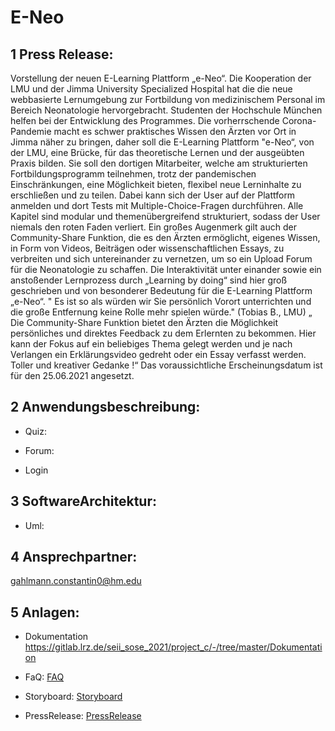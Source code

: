 # E-Neo

## 1 Press Release:

Vorstellung der neuen E-Learning Plattform „e-Neo“.
Die Kooperation der LMU und der Jimma University Specialized Hospital
hat die die neue webbasierte Lernumgebung zur Fortbildung von
medizinischem Personal im Bereich Neonatologie hervorgebracht.
Studenten der Hochschule München helfen bei der Entwicklung des
Programmes.
Die vorherrschende Corona-Pandemie macht es schwer praktisches Wissen
den Ärzten vor Ort in Jimma näher zu bringen, daher soll die E-Learning
Plattform "e-Neo“, von der LMU, eine Brücke, für das theoretische Lernen
und der ausgeübten Praxis bilden.
Sie soll den dortigen Mitarbeiter, welche am strukturierten
Fortbildungsprogramm teilnehmen, trotz der pandemischen
Einschränkungen, eine Möglichkeit bieten, flexibel neue Lerninhalte zu
erschließen und zu teilen. Dabei kann sich der User auf der Plattform
anmelden und dort Tests mit Multiple-Choice-Fragen durchführen. Alle
Kapitel sind modular und themenübergreifend strukturiert, sodass der User
niemals den roten Faden verliert.
Ein großes Augenmerk gilt auch der Community-Share Funktion, die es den
Ärzten ermöglicht, eigenes Wissen, in Form von Videos, Beiträgen oder
wissenschaftlichen Essays, zu verbreiten und sich untereinander zu
vernetzen, um so ein Upload Forum für die Neonatologie zu schaffen.
Die Interaktivität unter einander sowie ein anstoßender Lernprozess durch
„Learning by doing“ sind hier groß geschrieben und von besonderer
Bedeutung für die E-Learning Plattform „e-Neo“.
" Es ist so als würden wir Sie persönlich Vorort unterrichten und die große
Entfernung keine Rolle mehr spielen würde." (Tobias B., LMU)
„ Die Community-Share Funktion bietet den Ärzten die Möglichkeit
persönliches und direktes Feedback zu dem Erlernten zu bekommen.
Hier kann der Fokus auf ein beliebiges Thema gelegt werden und je nach
Verlangen ein Erklärungsvideo gedreht oder ein Essay verfasst werden.
Toller und kreativer Gedanke !“
Das voraussichtliche Erscheinungsdatum ist für den 25.06.2021 angesetzt.

## 2 Anwendungsbeschreibung:

- Quiz:

- Forum:

- Login

## 3 SoftwareArchitektur:

- Uml:

## 4 Ansprechpartner:

gahlmann.constantin0@hm.edu


## 5 Anlagen:

- Dokumentation https://gitlab.lrz.de/seii_sose_2021/project_c/-/tree/master/Dokumentation


- FaQ:
[FAQ](https://gitlab.lrz.de/seii_sose_2021/project_c/-/blob/master/Dokumentation/LMU_TEAM_C_FAQ.pdf)


- Storyboard:
[Storyboard](https://gitlab.lrz.de/seii_sose_2021/project_c/-/blob/master/Dokumentation/Storyboard.jpeg)


- PressRelease:
[PressRelease](https://gitlab.lrz.de/seii_sose_2021/project_c/-/blob/master/Dokumentation/LMU_TEAM_C_PR.pdf)
